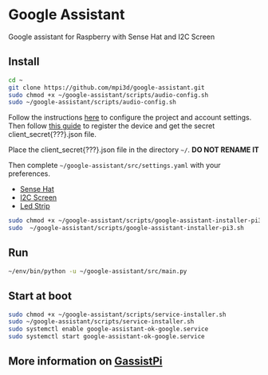 # Google Assistant

Google assistant for Raspberry with Sense Hat and I2C Screen

## Install

``` sh
cd ~
git clone https://github.com/mpi3d/google-assistant.git
sudo chmod +x ~/google-assistant/scripts/audio-config.sh
sudo ~/google-assistant/scripts/audio-config.sh
```

Follow the instructions [here](https://developers.google.com/assistant/sdk/guides/library/python/embed/config-dev-project-and-account) to configure the project and account settings.
Then follow [this guide](https://developers.google.com/assistant/sdk/guides/library/python/embed/register-device) to register the device and get the secret client_secret{???}.json file.

Place the client_secret{???}.json file in the directory `~/`. **DO NOT RENAME IT**

Then complete `~/google-assistant/src/settings.yaml` with your preferences.

 + [Sense Hat](https://www.kubii.fr/cartes-extension-cameras-raspberry-pi/1081-raspberry-pi-sense-hat-kubii-640522710799.html)
 + [I2C Screen](https://projetsdiy.fr/affichage-oled-ssd1306-i2c-sur-raspberry-pi-code-python-dune-mini-station-meteo-connectee-a-jeedom-avec-la-librairie-adafruit/)
 + [Led Strip](https://www.amazon.fr/Magic-Home/s?ie=UTF8&page=1&rh=i%3Aaps%2Ck%3AMagic%20Home)

``` sh
sudo chmod +x ~/google-assistant/scripts/google-assistant-installer-pi3.sh
sudo  ~/google-assistant/scripts/google-assistant-installer-pi3.sh
```

## Run

``` sh
~/env/bin/python -u ~/google-assistant/src/main.py
```

## Start at boot

``` sh
sudo chmod +x ~/google-assistant/scripts/service-installer.sh
sudo ~/google-assistant/scripts/service-installer.sh
sudo systemctl enable google-assistant-ok-google.service
sudo systemctl start google-assistant-ok-google.service
```

## More information on [GassistPi](https://github.com/shivasiddharth/GassistPi)
